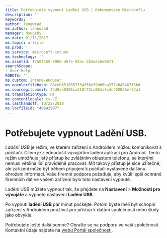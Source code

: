 ```yaml
---
title: Potřebujete vypnout Ladění USB | Dokumentace Microsoftu
description: ''
keywords: ''
author: lenewsad
ms.author: lanewsad
manager: dougeby
ms.date: 01/11/2017
ms.topic: article
ms.prod: ''
ms.service: microsoft-intune
ms.technology: ''
ms.assetid: f250f455-898d-46fe-93ac-2b3aec6a0b71
searchScope:
- User help
ROBOTS: ''
ms.custom: intune-enduser
ms.openlocfilehash: 88ceb6516857f34f56e59dd6ba377e045467f6bd
ms.sourcegitcommit: 24d9ae0396ca410f72cc061a3c4c402835ef32a1
ms.translationtype: HT
ms.contentlocale: cs-CZ
ms.lasthandoff: 10/22/2018
ms.locfileid: "49642997"
---
```

# <a name="you-need-to-turn-off-usb-debugging"></a>Potřebujete vypnout Ladění USB.

_Ladění USB_ je režim, ve kterém zařízení s Androidem můžou komunikovat s počítači. Cílem je zjednodušit vývojářům ladění aplikací pro Android. Tento režim umožňuje jistý přístup ke zvláštním oblastem telefonu, se kterými nemusí většina lidí pravidelně pracovat. Mít takový přístup je sice užitečné, ale zařízení může být během připojení k počítači vystavené dalšímu ohrožení informací. Vaše firemní podpora požaduje, aby kvůli lepší ochraně firemních dat ve vašem zařízení bylo toto nastavení vypnuté.

Ladění USB můžete vypnout tak, že přejdete na **Nastavení** > **Možnosti pro vývojáře** a vypnete nastavení **Ladění USB**.

Po vypnutí **ladění USB** pár minut počkejte. Potom byste měli být schopni zařízení s Androidem používat pro přístup k datům společnosti nebo školy jako obvykle.

Potřebujete ještě další pomoc? Obraťte se na podporu ve vaší společnosti. Kontaktní údaje najdete na [webu Portál společnosti](https://go.microsoft.com/fwlink/?linkid=2010980).
